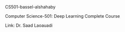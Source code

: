 CS501-bassel-alshahaby

Computer Science-501: Deep Learning Complete Course


Link: Dr. Saad Laoauadi
